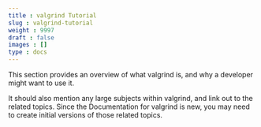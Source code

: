 ```yaml
---
title : valgrind Tutorial
slug : valgrind-tutorial
weight : 9997
draft : false
images : []
type : docs
---
```


This section provides an overview of what valgrind is, and why a developer might want to use it.

It should also mention any large subjects within valgrind, and link out to the related topics.  Since the Documentation for valgrind is new, you may need to create initial versions of those related topics.

